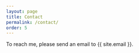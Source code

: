 ```yaml
---
layout: page
title: Contact
permalink: /contact/
order: 5
---
```


To reach me, please send an email to {{ site.email }}.
